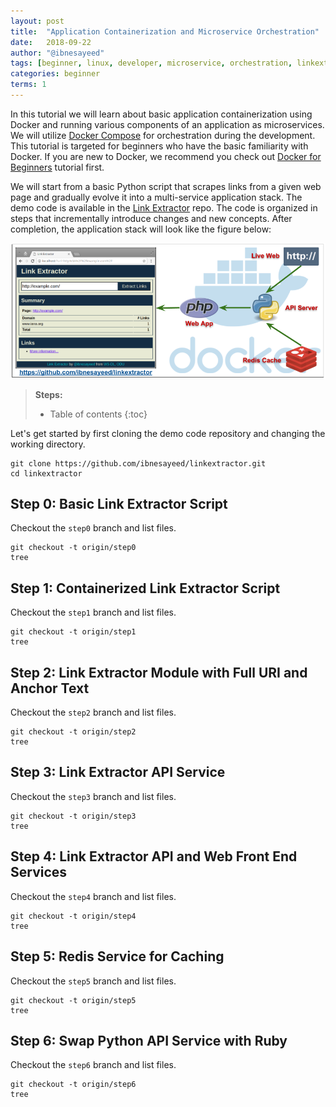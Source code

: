 ```yaml
---
layout: post
title:  "Application Containerization and Microservice Orchestration"
date:   2018-09-22
author: "@ibnesayeed"
tags: [beginner, linux, developer, microservice, orchestration, linkextractor, api, python, php, ruby]
categories: beginner
terms: 1
---
```


In this tutorial we will learn about basic application containerization using Docker and running various components of an application as microservices.
We will utilize [Docker Compose](https://docs.docker.com/compose/) for orchestration during the development.
This tutorial is targeted for beginners who have the basic familiarity with Docker.
If you are new to Docker, we recommend you check out [Docker for Beginners](/beginner-linux) tutorial first.

We will start from a basic Python script that scrapes links from a given web page and gradually evolve it into a multi-service application stack.
The demo code is available in the [Link Extractor](https://github.com/ibnesayeed/linkextractor) repo.
The code is organized in steps that incrementally introduce changes and new concepts.
After completion, the application stack will look like the figure below:

![A Microservice Architecture of the Link Extractor Application](/images/linkextractor-microservice-diagram.png)

> **Steps:**
> * Table of contents
> {:toc}

Let's get started by first cloning the demo code repository and changing the working directory.

```.term1
git clone https://github.com/ibnesayeed/linkextractor.git
cd linkextractor
```

## Step 0: Basic Link Extractor Script

Checkout the `step0` branch and list files.

```.term1
git checkout -t origin/step0
tree
```

## Step 1: Containerized Link Extractor Script

Checkout the `step1` branch and list files.

```.term1
git checkout -t origin/step1
tree
```

## Step 2: Link Extractor Module with Full URI and Anchor Text

Checkout the `step2` branch and list files.

```.term1
git checkout -t origin/step2
tree
```

## Step 3: Link Extractor API Service

Checkout the `step3` branch and list files.

```.term1
git checkout -t origin/step3
tree
```

## Step 4: Link Extractor API and Web Front End Services

Checkout the `step4` branch and list files.

```.term1
git checkout -t origin/step4
tree
```

## Step 5: Redis Service for Caching

Checkout the `step5` branch and list files.

```.term1
git checkout -t origin/step5
tree
```

## Step 6: Swap Python API Service with Ruby

Checkout the `step6` branch and list files.

```.term1
git checkout -t origin/step6
tree
```
